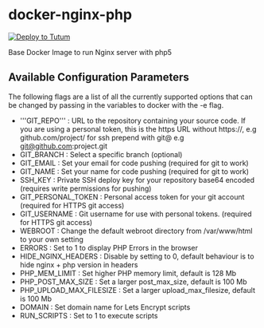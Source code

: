 # docker-nginx-php


[![Deploy to Tutum](https://s.tutum.co/deploy-to-tutum.svg)](https://dashboard.tutum.co/stack/deploy/)

Base Docker Image to run Nginx server with php5
## Available Configuration Parameters
The following flags are a list of all the currently supported options that can be changed by passing in the variables to docker with the -e flag.

- '''GIT_REPO''' : URL to the repository containing your source code. If you are using a personal token, this is the https URL without https://, e.g github.com/project/ for ssh prepend with git@ e.g git@github.com:project.git
- GIT_BRANCH : Select a specific branch (optional)
- GIT_EMAIL : Set your email for code pushing (required for git to work)
- GIT_NAME : Set your name for code pushing (required for git to work)
- SSH_KEY : Private SSH deploy key for your repository base64 encoded (requires write permissions for pushing)
- GIT_PERSONAL_TOKEN : Personal access token for your git account (required for HTTPS git access)
- GIT_USERNAME : Git username for use with personal tokens. (required for HTTPS git access)
- WEBROOT : Change the default webroot directory from /var/www/html to your own setting
- ERRORS : Set to 1 to display PHP Errors in the browser
- HIDE_NGINX_HEADERS : Disable by setting to 0, default behaviour is to hide nginx + php version in headers
- PHP_MEM_LIMIT : Set higher PHP memory limit, default is 128 Mb
- PHP_POST_MAX_SIZE : Set a larger post_max_size, default is 100 Mb
- PHP_UPLOAD_MAX_FILESIZE : Set a larger upload_max_filesize, default is 100 Mb
- DOMAIN : Set domain name for Lets Encrypt scripts
- RUN_SCRIPTS : Set to 1 to execute scripts

